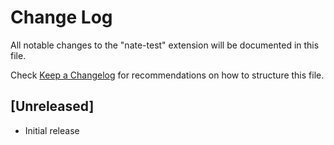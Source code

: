 # Change Log

All notable changes to the "nate-test" extension will be documented in this file.

Check [Keep a Changelog](http://keepachangelog.com/) for recommendations on how to structure this file.

## [Unreleased]

- Initial release